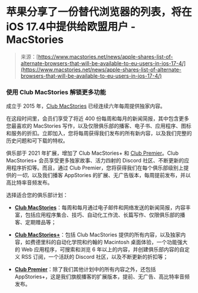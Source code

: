 <!--yml

分类：未分类

日期：2024-05-27 15:11:20

-->

# 苹果分享了一份替代浏览器的列表，将在iOS 17.4中提供给欧盟用户 - MacStories

> 来源：[https://www.macstories.net/news/apple-shares-list-of-alternate-browsers-that-will-be-available-to-eu-users-in-ios-17-4/](https://www.macstories.net/news/apple-shares-list-of-alternate-browsers-that-will-be-available-to-eu-users-in-ios-17-4/)

### 使用 Club MacStories 解锁更多功能

成立于 2015 年，[Club MacStories](https://club.macstories.net/plans?utm_source=ms&utm_medium=web-inline) 已经连续六年每周提供独家内容。

在这段时间里，会员们享受了将近 400 份每周和每月的新闻简报，其中包含更多您最喜欢的 MacStories 写作，以及仅限俱乐部的播客、电子书、应用程序、图标和服务的折扣。立即加入，您将每周获得我们发布的所有新内容，以及我们完整的历史问题和可下载的特权。

俱乐部于 2021 年扩展，增加了 Club MacStories+ 和 [Club Premier](https://club.macstories.net/plans/premier)。Club MacStories+ 会员享受更多独家故事、活力四射的 Discord 社区、不断更新的应用程序折扣等。而且，通过 Club Premier，您将获得我们在每个俱乐部级别上提供的*一切*，以及我们播客 AppStories 的扩展、无广告版本，每周提前发布，并以高比特率音频发布。

选择适合您的俱乐部计划：

+   **[Club MacStories](https://club.macstories.net/plans/club)**：每周和每月通过电子邮件和网络发送的新闻简报，内容丰富，包括应用程序集合、技巧、自动化工作流、长篇写作、仅限俱乐部的播客、定期赠品等；

+   **[Club MacStories+](https://club.macstories.net/plans/plus)**：包括 Club MacStories 提供的所有内容，以及独家内容，如费德里科的自动化学院和约翰的 Macintosh 桌面体验，一个功能强大的 Web 应用程序，可搜索和浏览 6 年以上的内容，并创建俱乐部内容的自定义 RSS 订阅，一个活跃的 Discord 社区，以及不断更新的折扣等；

+   **[Club Premier](https://club.macstories.net/plans/premier)**：除了我们其他计划中的所有内容之外，还包括 AppStories+，这是我们旗舰播客的扩展版本，提前、无广告、高比特率音频发布。

